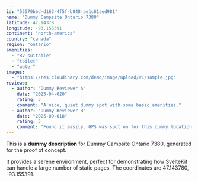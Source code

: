```yaml
---
id: "55570bbd-d163-4f5f-b848-ae1c61aed981"
name: "Dummy Campsite Ontario 7380"
latitude: 47.14378
longitude: -93.155391
continent: "north-america"
country: "canada"
region: "ontario"
amenities:
  - "RV-suitable"
  - "toilet"
  - "water"
images:
  - "https://res.cloudinary.com/demo/image/upload/v1/sample.jpg"
reviews:
  - author: "Dummy Reviewer A"
    date: "2025-04-020"
    rating: 3
    comment: "A nice, quiet dummy spot with some basic amenities."
  - author: "Dummy Reviewer B"
    date: "2025-09-018"
    rating: 3
    comment: "Found it easily. GPS was spot on for this dummy location."
---
```


This is a **dummy description** for Dummy Campsite Ontario 7380, generated for the proof of concept.

It provides a serene environment, perfect for demonstrating how SvelteKit can handle a large number of static pages. The coordinates are 47.143780, -93.155391.
